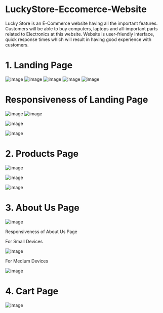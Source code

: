 # LuckyStore-Eccomerce-Website
Lucky Store is an E-Commerce website having all the important features. Customers will be able to buy computers, laptops and all-important parts related to Electronics at this website. Website is user-friendly interface, quick response times which will result in having good experience with customers. 

# 1. Landing Page

![image](https://github.com/haristahir58/LuckyStore-Eccomerce-Website/assets/80643073/9b0f0b36-1b42-46a7-8a4d-be9d3df8f8e2)
![image](https://github.com/haristahir58/LuckyStore-Eccomerce-Website/assets/80643073/6d55a889-7f7b-4b69-973e-96b53cdee8aa)
![image](https://github.com/haristahir58/LuckyStore-Eccomerce-Website/assets/80643073/c5843eb6-8b36-422e-96b1-64e64e0a25ee)
![image](https://github.com/haristahir58/LuckyStore-Eccomerce-Website/assets/80643073/ff59bff7-85cb-4e00-8786-a829db661499)
![image](https://github.com/haristahir58/LuckyStore-Eccomerce-Website/assets/80643073/cb426c93-a9c9-4c15-bf0e-d17e1a4634c1)

# Responsiveness of Landing Page

![image](https://github.com/haristahir58/LuckyStore-Eccomerce-Website/assets/80643073/ae9aef92-4a18-4729-8c9b-5a8615451265)
![image](https://github.com/haristahir58/LuckyStore-Eccomerce-Website/assets/80643073/b7fba39d-9b8d-4b46-a8a0-c4a7a506f67f)

![image](https://github.com/haristahir58/LuckyStore-Eccomerce-Website/assets/80643073/dec19c2b-e762-4132-bf14-7d37a4a4bf29)

![image](https://github.com/haristahir58/LuckyStore-Eccomerce-Website/assets/80643073/0836fb76-9b50-4fef-aaf0-b4420fc0d7aa)

# 2. Products Page

![image](https://github.com/haristahir58/LuckyStore-Eccomerce-Website/assets/80643073/5c58fca2-6201-40ac-a744-35775cf332ab)

![image](https://github.com/haristahir58/LuckyStore-Eccomerce-Website/assets/80643073/080c261c-3dd3-49f6-bddb-8425443887e5)

![image](https://github.com/haristahir58/LuckyStore-Eccomerce-Website/assets/80643073/1b061492-064d-4a53-889d-6f44c04523ed)

# 3.	About Us Page


![image](https://github.com/haristahir58/LuckyStore-Eccomerce-Website/assets/80643073/2be06563-2309-4afb-90a6-97b9abd470b1)

Responsiveness of About Us Page

For Small Devices


![image](https://github.com/haristahir58/LuckyStore-Eccomerce-Website/assets/80643073/3d498603-7382-438d-b2cd-de84df6d85ae)

For Medium Devices


![image](https://github.com/haristahir58/LuckyStore-Eccomerce-Website/assets/80643073/2ef600e3-f6d4-475a-ac8c-d0fcdaad6095)

# 4. Cart Page

![image](https://github.com/haristahir58/LuckyStore-Eccomerce-Website/assets/80643073/c89e2b8a-9ccc-48f3-b2f8-36e8ca4ca141)




